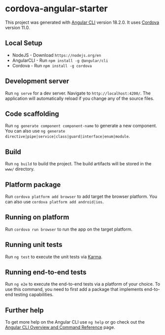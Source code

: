 # cordova-angular-starter

This project was generated with [Angular CLI](https://github.com/angular/angular-cli) version 18.2.0.
It uses [Cordova](https://cordova.apache.org/) version 11.0.

## Local Setup

- NodeJS - Download `https://nodejs.org/en`
- AngularCLI - Run `npm install -g @angular/cli`
- Cordova - Run `npm install -g cordova`

## Development server

Run `ng serve` for a dev server. Navigate to `http://localhost:4200/`. The application will automatically reload if you change any of the source files.

## Code scaffolding

Run `ng generate component component-name` to generate a new component. You can also use `ng generate directive|pipe|service|class|guard|interface|enum|module`.

## Build

Run `ng build` to build the project. The build artifacts will be stored in the `www/` directory.

## Platform package

Run `cordova platform add browser` to add target the browser platform.  You can also use `cordova platform add android|ios`.

## Running on platform

Run `cordova run browser` to run the app on the target platform.

## Running unit tests

Run `ng test` to execute the unit tests via [Karma](https://karma-runner.github.io).

## Running end-to-end tests

Run `ng e2e` to execute the end-to-end tests via a platform of your choice. To use this command, you need to first add a package that implements end-to-end testing capabilities.

## Further help

To get more help on the Angular CLI use `ng help` or go check out the [Angular CLI Overview and Command Reference](https://angular.dev/tools/cli) page.
